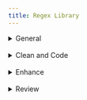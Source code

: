 ```yaml
---
title: Regex Library
---
```

<details close>

<summary>General</summary>

* **extract text:** in the Find window, choose <mark>'Extract'</mark> to pull contents from a file or project<br>F: `&#60;body(?msi)(.*?)&#60;/body&#62;`
* **extract classes:** choose <mark>'Extract'</mark> to pull classes from a file or project<br>F: `\sclass="[^"]+"`
* **remove divs:** Find divs and replace with only the div content<br>F: `&#60;div(?: class="[^"]+")?>((?:.|\s)*?)&#60;/div&#62;`<br>R: `\1`

</details>

<br>

<details close>

<summary>Clean and Code</summary><blockquote>

<br>

<details close>

<summary>Languages, Apparatus and Symbols</summary>

* **lang-hbo**: Find instances of Hebrew<br>F: (`([ְֱֲֳִֵֶַָֹֺֻּֽ֑֖֛֢֣֤֥֦֧֪֚֭֮֒֓֔֕֗֘֙֜֝֞֟֠֡֨֩֫֬֯־ֿ׀ׁׂ׃ׅׄ׆ׇאבגדהוזחטיךכלםמןנסעףפץצקרשתװױײ׳״]+-? ?)+)`
* **lang-grc: **Find instances of Greek<br>F: `((?:[\x{0300}-\x{036F}\x{0370}-\x{03FF}\x{1F00}-\x{1FFF}\x{20D0}-\x{20FF}\x{FE20}-\x{FE2F}]+[,. ]*)+)`
* **lang-grc (2)**: Find instances of Greek<br>F: `([\p{Greek}][\p{Greek} ́¨ˆ̂˘̆̑̃ˋ̔̓ ͂.,’“;]+\b)`
* **apparatus symbols**: Find apparatus symbols.<br>F: `([ℵ]|&#x(?:2135;|E(?:00[021];|5(?:0[45E6FA];|1[034679];))))`
* **check lang**: Find special `lang` characters<br>F: `<&#60;span class="([^"]+)"&#62;([^A-Z][^<]*[āåâêëėèēîīôöòōûüū][^<]*)&#60;/span&#62;`
* **extract lang**: Choose <mark>'Extract'</mark> to create a list of italicized words. Use this list to look for untagged lang or translit<br>F: `&#60;span class="(italic|i)"&#62;([^<]*)&#60;/span&#62;`
* **ampersands**: replace ampersands<br>F: `([a-z]+\s*)&(\s*[a-z]+)`<br>R: `\1\&#38;\2`
* **unsafe chars: **find characters that are unsafe to use within HTML attribute values<br>F: `[a-z-]+="[^"]*?[\x{0000}-\x{0009}\x{000b}\x{000c}\x{000e}-\x{001f}\x{007f}-\x{009f}\x{00ad}\x{0600}-\x{0604}\x{070f}\x{17b4}\x{17b5}\x{200c}-\x{200f}\x{2028}-\x{202f}\x{2060}-\x{206f}\x{feff}\x{fff0}-\x{ffff}]+?[^"]*"`

</details>

<details close>

<summary>Page Breaks and Paragraphs</summary>

* **pagebreak breaking words**: Find pagebreaks that are in between words.<br>F: `([a-z]+)-\s*(<span epub:type="pagebreak" id="[^"]*" title="[^"]*"></span>)`<br>R: `\2 \1`
  > Example find: 
  >
  > `left-<span epub:type="pagebreak" id="page1" title="1"></span>hand`
* **pagebreak with no space**: Find page breaks that have no space on either side.<br>F: `(\w+<span epub:type="pagebreak" id="[^"]*" title="[^"]*"></span>)(\w+)`<br>R: `\1 \2`
  > Example find: 
  >
  > `I<span epub:type="pagebreak" id="page1" title="1"></span>have`
* **pagebreak begin line space**: Find a pagebreak that has a space at the beginning of a line<br>F: `(<[^>]*><span epub:type="pagebreak"[^>]*></span>)\s`<br>R: `\1`
  > Example find: 
  >
  > `<p><span epub:type="pagebreak" id="page1" title="1"></span> All`
* **find broken paragraphs (1)**: Find potential broken paragraphs<br>F: `([^\.|!|”|?|"|>|)|:])</p>\s*<p[^>]*>\s*(<span epub:type="pagebreak" id="page.+?" title="[^>]*></span>)`<br>R: `\1 \2`
* **find broken paragraphs (2)**: Find potential broken paragraphs. <mark>Case sensitive</mark><br>F: `<p([^>]*)>\s*(<span epub:type="pagebreak" id="page.+?" title="[^>]*></span>)([a-z]+)`

</details>

<details close>

<summary>Scriptext</summary>

* **scriptext finder (1)**: Find blockquotes that have data-ref tags in them. (<mark>Use _after_ running Percival</mark>)<br>F: `<blockquote>(\s*(<p[^>]*>.*?</p>\s*)*<p[^>]*>.*?(<a data-ref="[^"]*">[^<]*</a>.*?</p>\s*</blockquote>))`<br>R: `<blockquote class="scriptext">\1`
* **scriptext finder (2)**: Find blockquotes that have a data-ref before it. (<mark>Use _after_ running Percival</mark>)<br>F: `(<a data-ref="[^"]*">([^<]*)</a>(:|.)</p>\s*)<blockquote>`<br>R: `\1<blockquote class="scriptext">`

</details>

<details close>

<summary>Spacing</summary>

* **no space between words**: Find and replace words with no space in between<br>F: `(<span class="(?!label)[^"]*">[^<]*</span>)(\w)`<br>R: `\1 \2`
  > Example find: 
  >
  > `A <span class="i">100 foot</span>drop`
* **no space between spans**: Find and replace span tags with no space in between(<mark>Check before using _span combine_</mark>)<br>F: `(<span class="(?!label)[^"]*">[^<]*</span>)(<span class="(?!label)[^"]*">\w+[^<]*</span>)`<br>R: `\1 \2`
  > Example find: 
  >
  > `A <span class="i">100 foot</span><span class="i">drop</span>`
* **no space open parens**: Find and replace an opening parenthesis with no space before<br>F: `(\w</span>)(\()`<br>R: `\1 \2`
  > Example find: 
  >
  > `<span class="i">100 foot drop</span>(30 meters).`
* **begin span spacing**: Find spans lacking a space before<br> F: `([a-z]+)(<span)`<br>R: `\1 \2`
  > Example find: 
  >
  > `A<span class="i">100 foot drop</span>`
* **space after first tag**: Find and replace opening tags with a space after<br>F: `<([^>])> (.*?)`<br>R: `<\1>\2`
  > Example find: 
  >
  > `<p> A <span class="i">100 foot drop</span>`
* **space before last tag**: Find and replace closing tags with a space before<br>F: `</(p|td|h1|h2|h3)>`<br>R: `</\1>`
  > Example find: 
  >
  > `drop. </p>`
* **dash spacing**: Find dashes with potential spacing issues<br>F: `(\s[^>/= ]*\s[-–][^</= ]*\s|\s[^>/= ]*[-–]\s[^</= ]*\s)`
* **space after comma**: Find a comma with no space after<br>F: `,([^"’”'<0-9 —\)]+)<br>R: , \1`

</details>

<details close>

<summary>Spans</summary>

* **span combine (1)**: In this Regex Library navigate to _Clean and Code > Spacing > **no space between spans**_ and check before running span combine. Find and replace to combine the content of spans with the same class<br>F: `<span class="([^"]*)">([^<]*)</span>(\s*)<span class="\1">([^<]*)</span>`<br>R: `<span class="\1">\2\3\4</span>`
* **span combine (2)**: Find and replace spans that can be combined into a single class<br>F: `<span class="([^"]*)"><span class="([^"]*)">([^<]*)</span></span>`<br>R: `<span class="\1 \2">\3</span>`
* **remove spans from headings**: Find spans in headings that are potentially not needed<br>F: `(<h\d[^>]*>.*?)<span(\s*class="(?!label)[^"]*")*>([^<]*)</span>(.*?</h\d>)`<br>R: `\1\3\4`
  > Example find: 
  >
  > `<h1><span class="i">Foreword</span></h1>`
  >
  > `<h2>The <span class="i">Rock-Star</span> Complex</h2>`
* **remove space within spans**: Find spans with a space inside<br>F: `<span class="([^"]+)"> ([^<]+)</span>`<br>R: `<span class="\1">\2</span>` (include the space _before_ the span)<br><br>F: `<span class="([^"]+)">([^<]+) </span>`<br>R: `<span class="\1">\2</span>` (include the space _after_ the span)
* **move non-english chars in span**: Find and replace the class of a span containing non-english characters<br>F: `<span class="(italic|i)">([^a-zA-Z0-9\s]+)</span>`<br>R: `<span class="\1">\2</span>`
* **remove unnecessary span**: Find spans around punctuation and replace without the span<br>F: `<span class="[^"]*">(‘|“|’|”|\.|\)|\(|\?|!|,)+</span>`<br>R: `\1`
  > Example find: 
  >
  > `<span class="i">(</span>`
  >
  > `<span class="b">.</span>`
* **repeating spans**: Find and replace adjacent spans that repeat<br>F: `<span class="([^\n<>]+)">([^\n<>]+)</span><span class="\1">`<br>R: `<span class="\1">\2`

</details></blockquote>

</details>

<br>

<details close>

<summary>Enhance</summary><blockquote>

<details close>

<summary>Abbreviations</summary>

* **tables to ABBR 1**: convert tables to abbreviation lists<br>F: `<tr>\s*<td>(.*?)</td>\s*<td>(.*?)</td>\s*</tr>`<br>R: `<dt epub:type="glossterm"><dfn>\1</dfn></dt><dd epub:type="glossdef">\2</dd>`
* **tables to ABBR 2**: after running tables to ABBR 1 use this regex to format the lists new lines<br>F: `<dfn>(.*?)</dfn></dt><dd epub:type="glossdef">(.*?)</dd>`<br>R: `\n            <dfn>\1</dfn>\n          </dt>\n          <dd epub:type="glossdef">\2</dd>`

</details>

<details close>

<summary>Footnotes</summary>

* **footnote references: **for footnotes _not_ in `backmatter` use this find and replace to format footnote refs in each file. Adjust the find to match source file markup, if necessary, and edit the replace to ensure unique IDs. After replacing in BBEdit use _Markup > Update > Document_ to change `#FILENAME#` to document filename<br>F: `<p>(\d)\. (.*?)</p>`<br>R: `<div epub:type="footnote" id="\1">\n          <p><sup><a href="#FILENAME##backlink-\1">\1</a></sup>\&#160;<span class="note">\2</span></p>\n        </div>`
* **footnote indicators: **for footnotes _not_ in `backmatter` use this find and replace to format footnote indicators in each file. Adjust the find to match source file markup, if necessary, and edit the replace to ensure unique IDs. After replacing in BBEdit use _Markup > Update > Document_ to change `#FILENAME#` to document filename<br>F: `<sup>(\d+)</sup>`<br>R: `<sup class="fn" id="backlink-intro-\1"><a epub:type="noteref" href="#FILENAME##intro-\1">[\1]</a></sup>`
* **unique footnote reference id**: use filename to make footnote reference id unique<br>F: `<sup class="fn" id="note-backlink-(\d+)"><a epub:type="noteref" href="([^#]+)_([^#]*?).xhtml#note-(\d+)">\[(\d+)\]</a></sup>`<br>R: `<sup class="fn" id="note-backlink-\3-\1"><a epub:type="noteref" href="\2_\3.xhtml#note-\3-\4">[\5]</a></sup>`
* **unique footnote indicator id**: use filename to make footnote id unique<br>F: `<div id="note-(\d+)" epub:type="footnote">\s*<p><sup><a href="([^#]+)_([^#]*?)\.xhtml#note-backlink-(\d+)">`<br>R: `<div id="note-\3-\1" epub:type="footnote"><p><sup><a href="\2_\3.xhtml#note-backlink-\3-\4">`
* **remove Ibids: **make sure footnotes are formatted correctly according to the style guide and then use to replace Ibids<br>F: `(<p class="[^"]*"><sup>(\d+)</sup>(.*?<span class="i">.*?</span>).*?</p>\s*<p class="[^"]*"><sup>\d+</sup>)Ibid\.(,.*?)*</p>`<br>R: `\1\3\4</p>`

</details>

<details close>

<summary>Index</summary>

* **move pagebreaks up top**: find pagebreaks in a file and move them before the h1. (<mark>Run multiple times until there are no new finds</mark>)<br>F: `(<h1[^>]*>.*?</h1>(?msi)(.*?))(<span epub:type="pagebreak"[^>]*></span>)`<br>R: `\3\1`

</details>

<details close>

<summary>Links</summary>

* **add `target="_blank"` to links**: Add `target="_blank"` attribute to existing external links<br>F: `<a href="http([^"]+)"><br>R: <a href="http\1" target="_blank" rel="noopener">`<br>R: `<a href="http\1" target="_blank" rel="noopener">`
* **URLs**: Add links to URLs (Does not capture every instance)<br>F: `\shttp(.+?)([;|\.|,|\)][\s|<])`<br>R: `\s<a href="http\1" target="_blank" rel="noopener">http\1</a>\2\3`
* **tag hyperlinks:** find and replace to tag hyperlinks<br>F: `<a (?:class="[^"]*"\s*)*href="((?:mail[^"]*)|(?:http[^"]*))">([^<]*)</a>`<br>R: `<a href="\1" target="_blank" rel="noopener">\2</a>`
* **link chapters**: Find potential instances where chapters can be linked. Adjust the word `first` to `second` and the number `1` to `2` etc., to find all chapters<br>F: `(first chap(\.|ters?)|chap(s?\.|ters?) 1)(?!\d)`
* **link parts**: Find potential instances where parts can be linked. Adjust the word `first` to `second` and the number `1` to `2` etc., to find all parts<br>F: `(first part|parts? 1)(?!\d)`

</details>

<details close>

<summary>Percival</summary>

* **percival parsing**: add parsing tags before headings containing scripture. Replace `Gen` with Bible book needed<br>F: `^(\s+)<(h\d)>(.*?)(\d+):(.*?)</\2>`<br>R: `\1<span data-parsing="Gen.\4"></span>\n\1<\2>\3\4:\5</\2>`

</details>

<details close>

<summary>Commentary Markup</summary>

* **headings `data-context`**: add `data-context` tags before headings. Adjust `h3` to capture desired heading<br>F: `^(\s+)<(h3)>(.*?<a data-ref="(.*?)">.*?</a>.*?)</\2>`<br>R: `\1<hr data-context="\4" />\n\1<\2>\3</\2>`

</details></blockquote>

</details>

<br>

<details close>

<summary>Review</summary>

* **remove pagebreaks from headings: **find and replace to move pagebreaks out of headings<br>F: `(<h\d>.*?)(<span epub:type="pagebreak[^>]*></span>)`<br>R: `\2\1`
  > Example find: 
  >
  > `<h1><span epub:type=”pagebreak” id=”page1” title=”1”></span>Chapter 1</h1>`
* **remove space before footnote**: find and replace extra space before a footnote indicator<br>F: `\s<sup class="fn"`<br>R: `<sup class="fn"`
* **special chars spacing: **find special characters with extra spacing on either side of it<br>F: `\s+(\{|\$|\&|\,|\:|\;|\?|\@|\#|\||\'|\<|\>|\-|\^|\*|\(|\)|\%|\!|\]|\"|”|“)\s+`<br>R: `\2 \1`
  > Example finds: 
  >
  > `(`
  >
  > `:`
  >
  > `$`
* **special chars spans: **review special characters in spans and replace the character without the span<br>F: `<span[^>]>({|$|&|,|:|;|?|@|#|||'|.|-|^||(|)|%|!|]|"|”|“|—)+</span>`<br>R: `\1`
  > Example finds: 
  >
  > `<span class="i">)</span>`
  >
  > `<span class="b">.</span>`
* **non-english chars spans: **review non-english characters in spans that could be tagged as `lang`<br>F: `<span class="i(?:talic)?">([^a-zA-Z0-9\s]+)</span>`
* **missed verses: **Find digits with a colon in between and no tag that could potentially be missed scripture verses<br>F: `(?<!</abbr>|</span>)(?<!'>|[a-z]|\d|\.)(?:\(| )\d+:\d{1,2}(?!</a)`
  > Example finds: 
  >
  > `106:9`
  >
  > `10:10`

</details>
